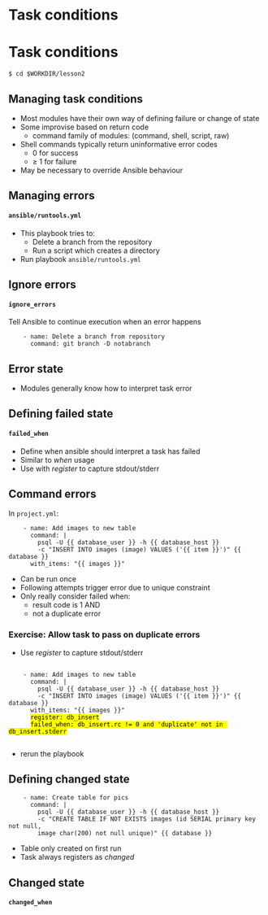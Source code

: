 # Task conditions



# Task conditions

```
$ cd $WORKDIR/lesson2
```


## Managing task conditions

* Most modules have their own way of defining failure or change of state <!-- .element: class="fragment" data-fragment-index="0" -->
* Some improvise based on return code <!-- .element: class="fragment" data-fragment-index="1" -->
  - command family of modules: (command, shell, script, raw)
* Shell commands typically return uninformative error codes <!-- .element: class="fragment" data-fragment-index="2" -->
  - 0 for success
  - &ge; 1 for failure
* May be necessary to override Ansible behaviour <!-- .element: class="fragment" data-fragment-index="3" -->


## Managing errors

#### `ansible/runtools.yml`

* This playbook tries to:
  - Delete a branch from the repository
  - Run a script which creates a directory
* Run playbook `ansible/runtools.yml`
<asciinema-player loop="1" cols="100" theme="solarized-light" start-at="13.0" rows="15" autoplay="1" src="asciinema/error-playbook.cast"></asciinema-player>


## Ignore errors

#### `ignore_errors`

Tell Ansible to continue execution when an error happens

```
    - name: Delete a branch from repository
      command: git branch -D notabranch
```


## Error state

* Modules generally know how to interpret task error



## Defining failed state

#### `failed_when`

* Define when ansible should interpret a task has failed
* Similar to _when_ usage
* Use with _register_ to capture stdout/stderr


## Command errors

In `project.yml`:
```
    - name: Add images to new table
      command: |
        psql -U {{ database_user }} -h {{ database_host }} 
        -c "INSERT INTO images (image) VALUES ('{{ item }}')" {{ database }}
      with_items: "{{ images }}"
```
* Can be run once
* Following attempts trigger error due to unique constraint
* Only really consider failed when:
  - result code is 1 AND
  - not a duplicate error


### Exercise: Allow task to pass on duplicate errors

* Use _register_ to capture stdout/stderr

<pre class="fragment" data-fragment-index="0"><code data-noescape data-trim >
    - name: Add images to new table
      command: |
        psql -U {{ database_user }} -h {{ database_host }} 
        -c "INSERT INTO images (image) VALUES ('{{ item }}')" {{ database }}
      with_items: "{{ images }}"
      <mark class="fragment" data-fragment-index="1">register: db_insert</mark>
      <mark class="fragment" data-fragment-index="2">failed_when: db_insert.rc != 0 and 'duplicate' not in db_insert.stderr</mark>

</code></pre>

* rerun the playbook <!-- .element: class="fragment" data-fragment-index="3" -->


## Defining changed state

```
    - name: Create table for pics 
      command: |
        psql -U {{ database_user }} -h {{ database_host }} 
        -c "CREATE TABLE IF NOT EXISTS images (id SERIAL primary key not null,
        image char(200) not null unique)" {{ database }}
```
* Table only created on first run
* Task always registers as _changed_



## Changed state

#### `changed_when`







